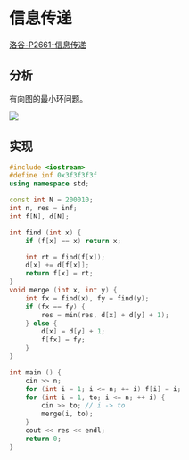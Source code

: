 # 信息传递

[洛谷-P2661-信息传递](https://www.luogu.com.cn/problem/P2661)

## 分析

有向图的最小环问题。

![](/algorithm-blog/img/0060.bmp)

## 实现

```cpp
#include <iostream>
#define inf 0x3f3f3f3f
using namespace std;

const int N = 200010;
int n, res = inf;
int f[N], d[N];

int find (int x) {
    if (f[x] == x) return x;

    int rt = find(f[x]);
    d[x] += d[f[x]];
    return f[x] = rt;
}
void merge (int x, int y) {
    int fx = find(x), fy = find(y);
    if (fx == fy) {
        res = min(res, d[x] + d[y] + 1);
    } else {
        d[x] = d[y] + 1;
        f[fx] = fy;
    }
}

int main () {
    cin >> n;
    for (int i = 1; i <= n; ++ i) f[i] = i;
    for (int i = 1, to; i <= n; ++ i) {
        cin >> to; // i -> to
        merge(i, to);
    }
    cout << res << endl;
    return 0;
}
```













